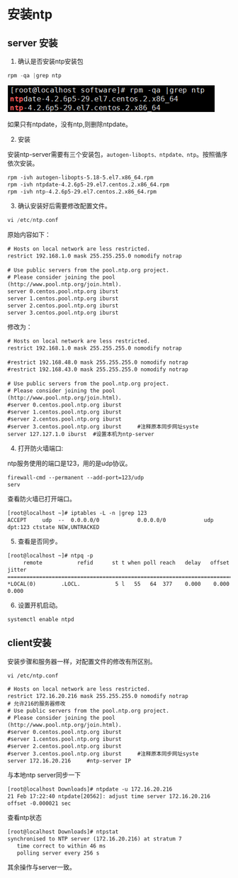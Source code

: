 # 安装ntp

## server 安装

1. 确认是否安装ntp安装包  

```c
rpm -qa |grep ntp
```

![1645168174028](..\picture\1645168174028.png)

如果只有ntpdate，没有ntp,则删除ntpdate。

2. 安装

安装ntp-server需要有三个安装包，`autogen-libopts、ntpdate、ntp`。按照循序依次安装。

```
rpm -ivh autogen-libopts-5.18-5.el7.x86_64.rpm
rpm -ivh ntpdate-4.2.6p5-29.el7.centos.2.x86_64.rpm
rpm -ivh ntp-4.2.6p5-29.el7.centos.2.x86_64.rpm
```

3. 确认安装好后需要修改配置文件。

```c
vi /etc/ntp.conf
```

原始内容如下：

```
# Hosts on local network are less restricted.
restrict 192.168.1.0 mask 255.255.255.0 nomodify notrap

# Use public servers from the pool.ntp.org project.
# Please consider joining the pool (http://www.pool.ntp.org/join.html).
server 0.centos.pool.ntp.org iburst
server 1.centos.pool.ntp.org iburst
server 2.centos.pool.ntp.org iburst
server 3.centos.pool.ntp.org iburst

```

修改为：

```
# Hosts on local network are less restricted.
restrict 192.168.1.0 mask 255.255.255.0 nomodify notrap

#restrict 192.168.48.0 mask 255.255.255.0 nomodify notrap
#restrict 192.168.43.0 mask 255.255.255.0 nomodify notrap

# Use public servers from the pool.ntp.org project.
# Please consider joining the pool (http://www.pool.ntp.org/join.html).
#server 0.centos.pool.ntp.org iburst
#server 1.centos.pool.ntp.org iburst
#server 2.centos.pool.ntp.org iburst
#server 3.centos.pool.ntp.org iburst     #注释原本同步网址syste
server 127.127.1.0 iburst  #设置本机为ntp-server

```

4. 打开防火墙端口:

ntp服务使用的端口是123，用的是udp协议。

```
firewall-cmd --permanent --add-port=123/udp
serv
```

查看防火墙已打开端口。

```
[root@localhost ~]# iptables -L -n |grep 123
ACCEPT     udp  --  0.0.0.0/0            0.0.0.0/0            udp dpt:123 ctstate NEW,UNTRACKED

```

5. 查看是否同步。

```
[root@localhost ~]# ntpq -p
     remote           refid      st t when poll reach   delay   offset  jitter
==============================================================================
*LOCAL(0)        .LOCL.           5 l   55   64  377    0.000    0.000   0.000

```

6. 设置开机启动。

```
systemctl enable ntpd
```





## client安装

安装步骤和服务器一样，对配置文件的修改有所区别。

```
vi /etc/ntp.conf
```

```
# Hosts on local network are less restricted.
restrict 172.16.20.216 mask 255.255.255.0 nomodify notrap
# 允许216的服务器修改
# Use public servers from the pool.ntp.org project.
# Please consider joining the pool (http://www.pool.ntp.org/join.html).
#server 0.centos.pool.ntp.org iburst
#server 1.centos.pool.ntp.org iburst
#server 2.centos.pool.ntp.org iburst
#server 3.centos.pool.ntp.org iburst     #注释原本同步网址syste
server 172.16.20.216     #ntp-server IP
```

与本地ntp server同步一下

```shell
[root@localhost Downloads]# ntpdate -u 172.16.20.216
21 Feb 17:22:40 ntpdate[20562]: adjust time server 172.16.20.216 offset -0.000021 sec
```

查看ntp状态

```
[root@localhost Downloads]# ntpstat
synchronised to NTP server (172.16.20.216) at stratum 7
   time correct to within 46 ms
   polling server every 256 s
```

其余操作与server一致。